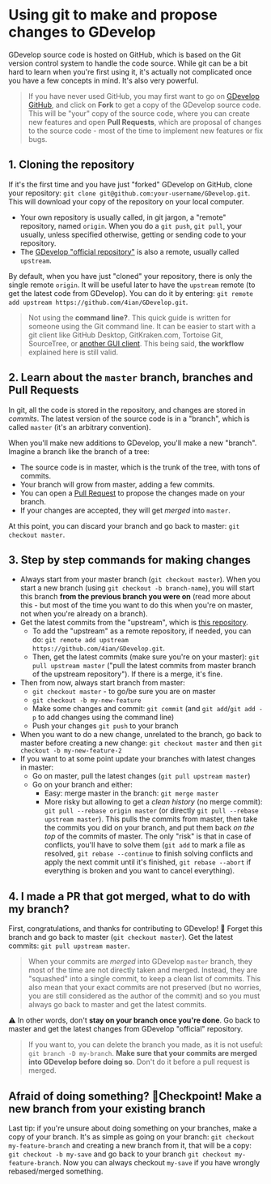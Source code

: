 # Using git to make and propose changes to GDevelop

GDevelop source code is hosted on GitHub, which is based on the Git version control system to handle the code source. While git can be a bit hard to learn when you're first using it, it's actually not complicated once you have a few concepts in mind. It's also very powerful.

> If you have never used GitHub, you may first want to go on [GDevelop GitHub](https://github.com/4ian/GDevelop), and click on **Fork** to get a copy of the GDevelop source code. This will be "your" copy of the source code, where you can create new features and open **Pull Requests**, which are proposal of changes to the source code - most of the time to implement new features or fix bugs.

## 1. Cloning the repository

If it's the first time and you have just "forked" GDevelop on GitHub, clone your repository: `git clone git@github.com:your-username/GDevelop.git`. This will download your copy of the repository on your local computer.

* Your own repository is usually called, in git jargon, a "remote" repository, named `origin`. When you do a `git push`, `git pull`, your usually, unless specified otherwise, getting or sending code to your repository.
* The [GDevelop "official repository"](https://github.com/4ian/GDevelop) is also a remote, usually called `upstream`.

By default, when you have just "cloned" your repository, there is only the single remote `origin`. It will be useful later to have the `upstream` remote \(to get the latest code from GDevelop\). You can do it by entering: `git remote add upstream https://github.com/4ian/GDevelop.git`.

> Not using the **command line?**. This quick guide is written for someone using the Git command line. It can be easier to start with a git client like GitHub Desktop, GitKraken.com, Tortoise Git, SourceTree, or [another GUI client](https://git-scm.com/downloads/guis). This being said, **the workflow** explained here is still valid.

## 2. Learn about the `master` branch, branches and Pull Requests

In git, all the code is stored in the repository, and changes are stored in _commits_. The latest version of the source code is in a "branch", which is called `master` \(it's an arbitrary convention\).

When you'll make new additions to GDevelop, you'll make a new "branch". Imagine a branch like the branch of a tree:

* The source code is in master, which is the trunk of the tree, with tons of commits.
* Your branch will grow from master, adding a few commits.
* You can open a [Pull Request](https://help.github.com/en/articles/creating-a-pull-request) to propose the changes made on your branch.
* If your changes are accepted, they will get _merged_ into `master`. 

At this point, you can discard your branch and go back to master: `git checkout master`.

## 3. Step by step commands for making changes

* Always start from your master branch \(`git checkout master`\). When you start a new branch \(using `git checkout -b branch-name`\), you will start this branch **from the previous branch you were on** \(read more about this - but most of the time you want to do this when you're on master, not when you're already on a branch\).
* Get the latest commits from the "upstream", which is [this repository](https://github.com/4ian/GDevelop). 
  * To add the "upstream" as a remote repository, if needed, you can do: `git remote add upstream https://github.com/4ian/GDevelop.git`.
  * Then, get the latest commits \(make sure you're on your master\): `git pull upstream master` \("pull the latest commits from master branch of the upstream repository"\). If there is a merge, it's fine.
* Then from now, always start branch from master:
  * `git checkout master` - to go/be sure you are on master
  * `git checkout -b my-new-feature`
  * Make some changes and commit: `git commit` \(and `git add`/`git add -p` to add changes using the command line\)
  * Push your changes `git push` to your branch
* When you want to do a new change, unrelated to the branch, go back to master before creating a new change: `git checkout master` and then `git checkout -b my-new-feature-2`
* If you want to at some point update your branches with latest changes in master:
  * Go on master, pull the latest changes \(`git pull upstream master`\)
  * Go on your branch and either:
    * Easy: merge master in the branch: `git merge master`
    * More risky but allowing to get a _clean history_ \(no merge commit\): `git pull --rebase origin master` \(or directly `git pull --rebase upstream master`\). This pulls the commits from master, then take the commits you did on your branch, and put them back _on the top_ of the commits of master. The only "risk" is that in case of conflicts, you'll have to solve them \(`git add` to mark a file as resolved, `git rebase --continue` to finish solving conflicts and apply the next commit until it's finished, `git rebase --abort` if everything is broken and you want to cancel everything\).

## 4. I made a PR that got merged, what to do with my branch?

First, congratulations, and thanks for contributing to GDevelop! 🙌 Forget this branch and go back to master \(`git checkout master`\). Get the latest commits: `git pull upstream master`.

> When your commits are _merged_ into GDevelop `master` branch, they most of the time are not directly taken and merged. Instead, they are "squashed" into a single commit, to keep a clean list of commits. This also mean that your exact commits are not preserved \(but no worries, you are still considered as the author of the commit\) and so you must always go back to master and get the latest commits.

⚠️ In other words, don't **stay on your branch once you're done**. Go back to master and get the latest changes from GDevelop "official" repository.

> If you want to, you can delete the branch you made, as it is not useful: `git branch -D my-branch`. **Make sure that your commits are merged into GDevelop before doing so**. Don't do it before a pull request is merged.

## Afraid of doing something? 🚩Checkpoint! Make a new branch from your existing branch

Last tip: if you're unsure about doing something on your branches, make a copy of your branch. It's as simple as going on your branch: `git checkout my-feature-branch` and creating a new branch from it, that will be a copy: `git checkout -b my-save` and go back to your branch `git checkout my-feature-branch`. Now you can always checkout `my-save` if you have wrongly rebased/merged something.

